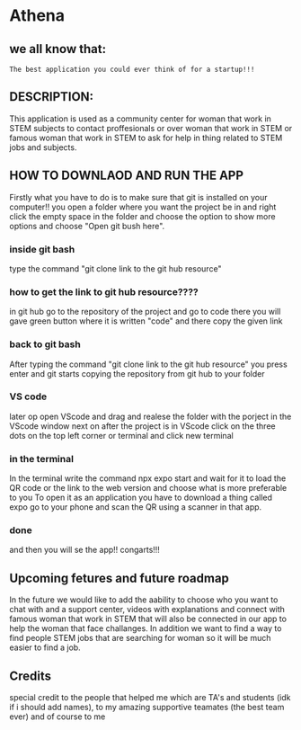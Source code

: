 # Athena
  ## we all know that:
  
    The best application you could ever think of for a startup!!!
  
  ## DESCRIPTION:
  
  This application is used as a community center for woman that work in STEM subjects to contact proffesionals or over woman that work in STEM or famous woman that work in   STEM to ask for help in thing related to STEM jobs and subjects.
  
  ## HOW TO DOWNLAOD AND RUN THE APP
  
  Firstly what you have to do is to make sure that git is installed on your computer!!
  you open a folder where you want the project be in and right click the empty space in the folder and choose the option to show more options and choose "Open git bush here".
  
  ### inside git bash
  
  type the command "git clone link to the git hub resource"
  
  ### how to get the link to git hub resource????
  
  in git hub go to the repository of the project and go to code there you will gave green button where it is written "code" and there copy the given link

  ### back to git bash

  After typing the command "git clone link to the git hub resource" you press enter and git starts copying the repository from git hub to your folder

  ### VS code

  later op open VScode and drag and realese the folder with the porject in the VScode window
  next on after the project is in VScode click on the three dots on the top left corner or terminal and click new terminal

  ### in the terminal 

  In the terminal write the command npx expo start and wait for it to load the QR code or the link to the web version and choose what is more preferable to you
  To open it as an application you have to download a thing called expo go to your phone and scan the QR using a scanner in that app.

  ### done
  and then you will se the app!! congarts!!!

## Upcoming fetures and future roadmap

In the future we would like to add the aability to choose who you want to chat with and a support center, videos with explanations and connect with famous woman that work in STEM that will also be connected in our app to help the woman that face challanges. In addition we want to find a way to find people STEM jobs that are searching for woman so it will be much easier to find a job.


## Credits

  special credit to the people that helped me which are TA's and students (idk if i should add names), to my amazing supportive teamates (the best team ever) 
  and of course to
  me
